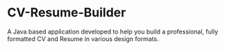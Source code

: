 # CV-Resume-Builder
A Java based application developed to help you build a professional, fully formatted CV and Resume in various design formats.






